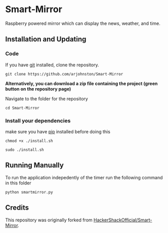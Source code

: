 # Smart-Mirror
Raspberry powered mirror which can display the news, weather, and time.

## Installation and Updating
### Code
If you have [git](https://git-scm.com/book/en/v2/Getting-Started-Installing-Git) installed, clone the repository.

```
git clone https://github.com/arjohnston/Smart-Mirror
```

**Alternatively, you can download a zip file containing the project (green button on the repository page)**

Navigate to the folder for the repository

```
cd Smart-Mirror
```

### Install your dependencies 
make sure you have [pip](https://pip.pypa.io/en/stable/installing/) installed before doing this

```
chmod +x ./install.sh
```

```
sudo ./install.sh
```

## Running Manually
To run the application indepedently of the timer run the following command in this folder

```
python smartmirror.py
```

## Credits
This repository was originally forked from [HackerShackOfficial/Smart-Mirror](https://github.com/HackerShackOfficial/Smart-Mirror).
